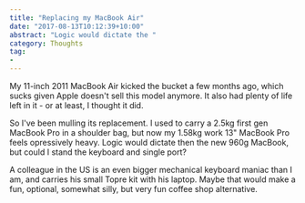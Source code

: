 ```yaml
---
title: "Replacing my MacBook Air"
date: "2017-08-13T10:12:39+10:00"
abstract: "Logic would dictate the "
category: Thoughts
tag:
- 
---
```

My 11-inch 2011 MacBook Air kicked the bucket a few months ago, which sucks given Apple doesn't sell this model anymore. It also had plenty of life left in it - or at least, I thought it did.

So I've been mulling its replacement. I used to carry a 2.5kg first gen MacBook Pro in a shoulder bag, but now my 1.58kg work 13" MacBook Pro feels opressively heavy. Logic would dictate then the new 960g MacBook, but could I stand the keyboard and single port?

A colleague in the US is an even bigger mechanical keyboard maniac than I am, and carries his small Topre kit with his laptop. Maybe that would make a fun, optional, somewhat silly, but very fun coffee shop alternative.

